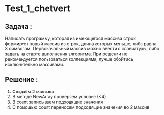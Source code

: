 # Test_1_chetvert

## Задача :
Написать программу, которая из имеющегося массива строк формирует новый массив из строк, длина которых меньше, либо равна 3 символам. Первоначальный массив можно ввести с клавиатуры, либо задать на старте выполнения алгоритма. При решении не рекомендуется пользоваться коллекциями, лучше обойтись исключительно массивами.

## Решение :
1. Создаём 2 массива
2. В методе NewArray проверяем условие (<4)
3. В count записываем подходящие значения
4. С помощью count переносим подходящие значения во 2 массив
